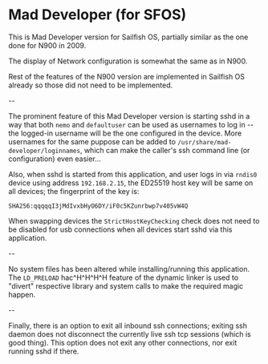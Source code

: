 
Mad Developer (for SFOS)
========================

This is Mad Developer version for Sailfish OS,
partially similar as the one done for N900 in 2009.

The display of Network configuration is somewhat
the same as in N900.

Rest of the features of the N900 version are implemented in
Sailfish OS already so those did not need to be implemented.

--

The prominent feature of this Mad Developer version is starting
sshd in a way that both `nemo` and `defaultuser` can be used
as usernames to log in -- the logged-in username will be the one
configured in the device. More usernames for the same puppose
can be added to `/usr/share/mad-developer/loginnames`, which
can make the caller's ssh command line (or configuration)
even easier...

Also, when sshd is started from this application, and user logs
in via `rndis0` device using address `192.168.2.15`, the ED25519
host key will be same on all devices; the fingerprint of the key is:

    SHA256:qqqqqI3jMdIvxbHyO6DY/iF0c5KZunrbwp7v405vW4Q

When swapping devices the `StrictHostKeyChecking` check does not
need to be disabled for usb connections when all devices start
sshd via this application.

--

No system files has been altered while installing/running this
application. The `LD_PRELOAD` hac^H^H^H^H feature of the dynamic
linker is used to "divert" respective library and system calls
to make the required magic happen.

--

Finally, there is an option to exit all inbound ssh connections;
exiting ssh daemon does not disconnect the currently live ssh
tcp sessions (which is good thing). This option does not exit
any other connections, nor exit running sshd if there.
